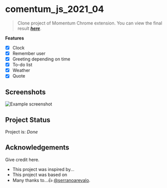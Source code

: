 # comentum_js_2021_04

> Clone project of Momentum Chrome extension.
> You can view the final result **[_here_](https://comographer.github.io/comentum_js_2021_04/)**.

**Features**

- [x] Clock
- [x] Remember user
- [x] Greeting depending on time
- [x] To-do list
- [x] Weather
- [x] Quote

## Screenshots

![Example screenshot](#)

<!-- To be updated -->

## Project Status

Project is: _Done_

## Acknowledgements

Give credit here.

- This project was inspired by...
- This project was based on
- Many thanks to...👍 [@serranoarevalo](https://github.com/serranoarevalo).
